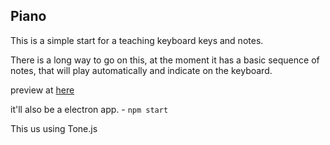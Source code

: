 ## Piano 

This is a simple start for a teaching keyboard keys and notes.

There is a long way to go on this, at the moment it has a basic sequence of notes, that will play automatically and indicate on the keyboard.

preview at [here](https://htmlpreview.github.io/?https://github.com/opensussex/piano_learn/blob/master/index.html)

it'll also be a electron app. - `npm start`

This us using Tone.js
